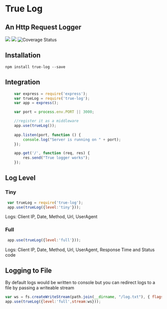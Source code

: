 # True Log  
## An Http Request Logger
<img src="https://badge.fury.io/js/true-log.svg"/>
<img src="https://travis-ci.org/Mujib517/true-logger.svg?branch=master"/>

<img src='https://coveralls.io/repos/github/Mujib517/true-logger/badge.svg?branch=tech-debt%2Fcode-coverage' alt='Coverage Status' />


## Installation
    npm install true-log --save

## Integration
```javascript
    var express = require('express');
    var trueLog = require('true-log');
    var app = express();

    var port = process.env.PORT || 3000;

    //register it as a middleware
    app.use(trueLog());
    
    app.listen(port, function () {
        console.log("Server is running on " + port);
    });

    app.get('/', function (req, res) {
        res.send("True logger works");
    });
```

## Log Level
### Tiny
```javascript
 var trueLog = require('true-log');
 app.use(trueLog({level:'tiny'}));
```
 Logs: Client IP, Date, Method, Url, UserAgent  

### Full
```javascript
 app.use(trueLog({level:'full'}));
```
 Logs: Client IP, Date, Method, Url, UserAgent, Response Time and Status code

 ## Logging to File
 By default logs would be written to console but you can redirect logs to a file by passing a writeable stream
  
  ```javascript
  var ws = fs.createWriteStream(path.join(__dirname, "/log.txt"), { flags: 'a' });
  app.use(trueLog({level:'full',stream:ws}));
  ```